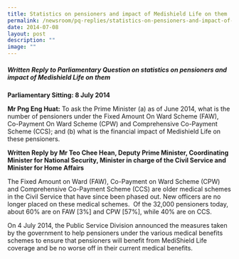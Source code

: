 ```yaml
---
title: Statistics on pensioners and impact of Medishield Life on them
permalink: /newsroom/pq-replies/statistics-on-pensioners-and-impact-of-medishield-life-on-them/
date: 2014-07-08
layout: post
description: ""
image: ""
---
```

##### Written Reply to Parliamentary Question on statistics on pensioners and impact of Medishield Life on them

**Parliamentary Sitting: 8 July 2014**  
  
**Mr Png Eng Huat:** To ask the Prime Minister (a) as of June 2014, what is the number of pensioners under the Fixed Amount On Ward Scheme (FAW), Co-Payment On Ward Scheme (CPW) and Comprehensive Co-Payment Scheme (CCS); and (b) what is the financial impact of Medishield Life on these pensioners.  
  
**Written Reply by Mr Teo Chee Hean, Deputy Prime Minister, Coordinating Minister for National Security, Minister in charge of the Civil Service and Minister for Home Affairs**

The Fixed Amount on Ward (FAW), Co-Payment on Ward Scheme (CPW) and Comprehensive Co-Payment Scheme (CCS) are older medical schemes in the Civil Service that have since been phased out. New officers are no longer placed on these medical schemes.  Of the 32,000 pensioners today, about 60% are on FAW \[3%\] and CPW \[57%\], while 40% are on CCS.

On 4 July 2014, the Public Service Division announced the measures taken by the government to help pensioners under the various medical benefits schemes to ensure that pensioners will benefit from MediShield Life coverage and be no worse off in their current medical benefits.